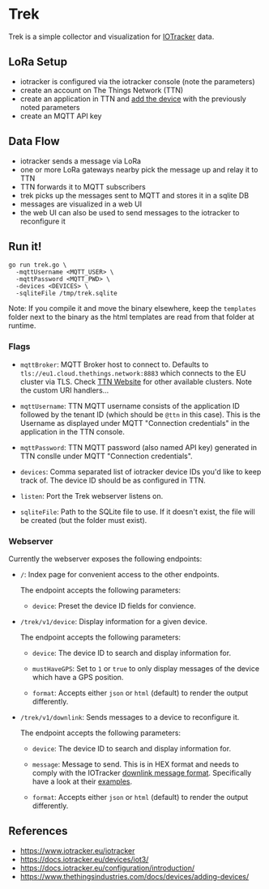 # Trek

Trek is a simple collector and visualization for [IOTracker](https://www.iotracker.eu/iotracker) data.

## LoRa Setup

* iotracker is configured via the iotracker console (note the parameters)
* create an account on The Things Network (TTN)
* create an application in TTN and [add the device](https://www.thethingsindustries.com/docs/devices/adding-devices/) with the previously noted parameters
* create an MQTT API key

## Data Flow

* iotracker sends a message via LoRa
* one or more LoRa gateways nearby pick the message up and relay it to TTN
* TTN forwards it to MQTT subscribers
* trek picks up the messages sent to MQTT and stores it in a sqlite DB
* messages are visualized in a web UI
* the web UI can also be used to send messages to the iotracker to reconfigure it

## Run it!

```
go run trek.go \
  -mqttUsername <MQTT_USER> \
  -mqttPassword <MQTT_PWD> \
  -devices <DEVICES> \
  -sqliteFile /tmp/trek.sqlite
```

Note: If you compile it and move the binary elsewhere, keep the `templates` folder next to the binary as the html templates are read from that folder at runtime.

### Flags

* `mqttBroker`: MQTT Broker host to connect to. Defaults to `tls://eu1.cloud.thethings.network:8883` which connects to the EU cluster via TLS. Check [TTN Website](https://www.thethingsindustries.com/docs/getting-started/ttn/#clusters) for other available clusters. Note the custom URI handlers...

* `mqttUsername`: TTN MQTT username consists of the application ID followed by the tenant ID (which should be `@ttn` in this case). This is the Username as displayed under MQTT "Connection credentials" in the application in the TTN console.

* `mqttPassword`: TTN MQTT password (also named API key) generated in TTN conslle under MQTT "Connection credentials".

* `devices`: Comma separated list of iotracker device IDs you'd like to keep track of. The device ID should be as configured in TTN.

* `listen`: Port the Trek webserver listens on.

* `sqliteFile`: Path to the SQLite file to use. If it doesn't exist, the file will be created (but the folder must exist).

### Webserver

Currently the webserver exposes the following endpoints:

* `/`: Index page for convenient access to the other endpoints.

    The endpoint accepts the following parameters:

    * `device`: Preset the device ID fields for convience.

* `/trek/v1/device`: Display information for a given device.

    The endpoint accepts the following parameters:

  * `device`: The device ID to search and display information for.

  * `mustHaveGPS`: Set to `1` or `true` to only display messages of the device which have a GPS position.

  * `format`: Accepts either `json` or `html` (default) to render the output differently.

* `/trek/v1/downlink`: Sends messages to a device to reconfigure it.

  The endpoint accepts the following parameters:

  * `device`: The device ID to search and display information for.

  * `message`: Message to send. This is in HEX format and needs to comply with the IOTracker [downlink message format](https://docs.iotracker.eu/configuration/downlinks/). Specifically have a look at their [examples](https://docs.iotracker.eu/configuration/downlink-examples/).

  * `format`: Accepts either `json` or `html` (default) to render the output differently.

## References

* https://www.iotracker.eu/iotracker
* https://docs.iotracker.eu/devices/iot3/
* https://docs.iotracker.eu/configuration/introduction/
* https://www.thethingsindustries.com/docs/devices/adding-devices/